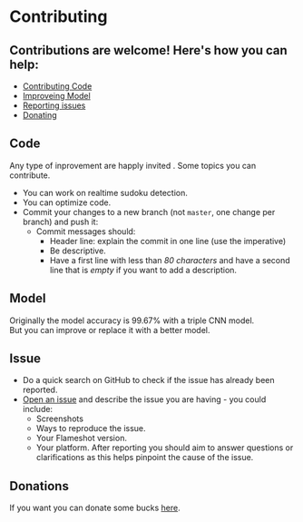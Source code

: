 # Contributing

## Contributions are welcome! Here's how you can help:
  * [Contributing Code](#code)
  * [Improveing Model](#Model)
  * [Reporting issues](#Issue)
  * [Donating](#Donations)
 


## Code
Any type of inprovement are happly invited . Some topics you can contribute.
* You can work on realtime sudoku detection.
* You can optimize code.
* Commit your changes to a new branch (not `master`, one change per branch) and push it:
    - Commit messages should:
        - Header line: explain the commit in one line (use the imperative)
        - Be descriptive.
        - Have a first line with less than *80 characters* and have a second line that is *empty* if you want to add a description.



## Model
Originally the model accuracy is 99.67% with a triple CNN model. <br/> But you can improve or replace it with a better model. 

## Issue
* Do a quick search on GitHub to check if the issue has already been reported.
* [Open an issue](https://github.com/parnabghosh1004/sudoku-solver/issues) and describe the issue you are having - you could include:
     - Screenshots
     - Ways to reproduce the issue.
     - Your Flameshot version.
     - Your platform.
After reporting you should aim to answer questions or clarifications as this helps pinpoint the cause of the issue.


## Donations
If you want you can donate some bucks [here]().
